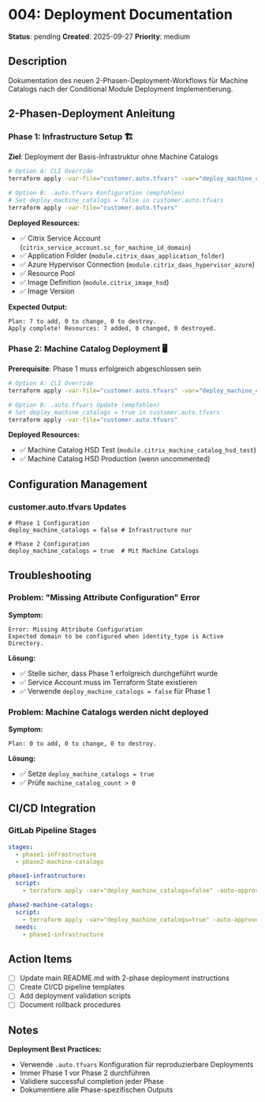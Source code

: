 # 004: Deployment Documentation

**Status**: pending
**Created**: 2025-09-27
**Priority**: medium

## Description

Dokumentation des neuen 2-Phasen-Deployment-Workflows für Machine Catalogs nach der Conditional Module Deployment Implementierung.

## 2-Phasen-Deployment Anleitung

### Phase 1: Infrastructure Setup 🏗️

**Ziel**: Deployment der Basis-Infrastruktur ohne Machine Catalogs

```bash
# Option A: CLI Override
terraform apply -var-file="customer.auto.tfvars" -var="deploy_machine_catalogs=false"

# Option B: .auto.tfvars Konfiguration (empfohlen)
# Set deploy_machine_catalogs = false in customer.auto.tfvars
terraform apply -var-file="customer.auto.tfvars"
```

**Deployed Resources:**
- ✅ Citrix Service Account (`citrix_service_account.sc_for_machine_id_domain`)
- ✅ Application Folder (`module.citrix_daas_application_folder`)
- ✅ Azure Hypervisor Connection (`module.citrix_daas_hypervisor_azure`)
- ✅ Resource Pool
- ✅ Image Definition (`module.citrix_image_hsd`)
- ✅ Image Version

**Expected Output:**
```
Plan: 7 to add, 0 to change, 0 to destroy.
Apply complete! Resources: 7 added, 0 changed, 0 destroyed.
```

### Phase 2: Machine Catalog Deployment 🖥️

**Prerequisite**: Phase 1 muss erfolgreich abgeschlossen sein

```bash
# Option A: CLI Override
terraform apply -var-file="customer.auto.tfvars" -var="deploy_machine_catalogs=true"

# Option B: .auto.tfvars Update (empfohlen)
# Set deploy_machine_catalogs = true in customer.auto.tfvars
terraform apply -var-file="customer.auto.tfvars"
```

**Deployed Resources:**
- ✅ Machine Catalog HSD Test (`module.citrix_machine_catalog_hsd_test`)
- ✅ Machine Catalog HSD Production (wenn uncommented)

## Configuration Management

### customer.auto.tfvars Updates

```hcl
# Phase 1 Configuration
deploy_machine_catalogs = false # Infrastructure nur

# Phase 2 Configuration
deploy_machine_catalogs = true  # Mit Machine Catalogs
```

## Troubleshooting

### Problem: "Missing Attribute Configuration" Error

**Symptom:**
```
Error: Missing Attribute Configuration
Expected domain to be configured when identity_type is Active Directory.
```

**Lösung:**
- ✅ Stelle sicher, dass Phase 1 erfolgreich durchgeführt wurde
- ✅ Service Account muss im Terraform State existieren
- ✅ Verwende `deploy_machine_catalogs = false` für Phase 1

### Problem: Machine Catalogs werden nicht deployed

**Symptom:**
```
Plan: 0 to add, 0 to change, 0 to destroy.
```

**Lösung:**
- ✅ Setze `deploy_machine_catalogs = true`
- ✅ Prüfe `machine_catalog_count > 0`

## CI/CD Integration

### GitLab Pipeline Stages

```yaml
stages:
  - phase1-infrastructure
  - phase2-machine-catalogs

phase1-infrastructure:
  script:
    - terraform apply -var="deploy_machine_catalogs=false" -auto-approve

phase2-machine-catalogs:
  script:
    - terraform apply -var="deploy_machine_catalogs=true" -auto-approve
  needs:
    - phase1-infrastructure
```

## Action Items

- [ ] Update main README.md with 2-phase deployment instructions
- [ ] Create CI/CD pipeline templates
- [ ] Add deployment validation scripts
- [ ] Document rollback procedures

## Notes

**Deployment Best Practices:**
- Verwende `.auto.tfvars` Konfiguration für reproduzierbare Deployments
- Immer Phase 1 vor Phase 2 durchführen
- Validiere successful completion jeder Phase
- Dokumentiere alle Phase-spezifischen Outputs
